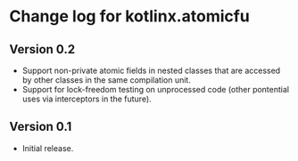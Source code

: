 # Change log for kotlinx.atomicfu 

## Version 0.2

* Support non-private atomic fields in nested classes that are accessed by other
  classes in the same compilation unit.
* Support for lock-freedom testing on unprocessed code 
  (other pontential uses via interceptors in the future).

## Version 0.1

* Initial release.
